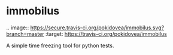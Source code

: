 immobilus
====================================================

.. image:: https://secure.travis-ci.org/pokidovea/immobilus.svg?branch=master
   :target: https://travis-ci.org/pokidovea/immobilus

A simple time freezing tool for python tests.

